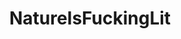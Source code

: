 ---
title: NatureIsFuckingLit
crosslinks:
- gifs
- pics
- AskReddit
- nocontext
- WTF
- interestingasfuck
- videos
- xkcd
- mildlyinteresting
- funny
- aww
- askscience
- IAmA
- todayilearned
- hatchery
- awwnverts
- unexpectedhogwarts
- science
---